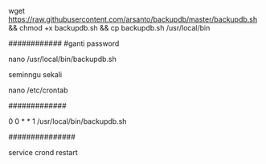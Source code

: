 
wget https://raw.githubusercontent.com/arsanto/backupdb/master/backupdb.sh && chmod +x backupdb.sh && cp backupdb.sh /usr/local/bin

############
#ganti password 

nano  /usr/local/bin/backupdb.sh

seminngu sekali 

nano /etc/crontab

#############


0 0 * * 1 /usr/local/bin/backupdb.sh


###############




service crond restart

